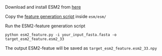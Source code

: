 Download and install ESM2 from [here](https://github.com/facebookresearch/esm)

Copy the [feature generation script](https://github.com/Bhattacharya-Lab/EquiPPIS/blob/main//Preprocessing/supporting_scripts/ESM2_features.py) inside `esm/esm/`

Run the ESM2-feature generation script

`python esm2_feature.py -i your_input_fasta.fasta -o target_esm2_feature.esm2_33`

The output ESM2-featue will be saved as `target_esm2_feature.esm2_33.npy`
